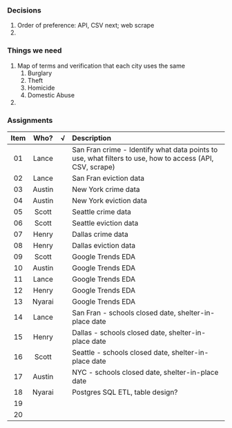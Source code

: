 ### Decisions
1. Order of preference: API, CSV next; web scrape
2. 

### Things we need
1. Map of terms and verification that each city uses the same
    1. Burglary
    2. Theft
    3. Homicide
    4. Domestic Abuse
2. 

### Assignments
| Item  | Who? | √ | Description |
| :---: | :---: | :---: | :--- 
| 01 | Lance |  | San Fran crime - Identify what data points to use, what filters to use, how to access (API, CSV, scrape)
| 02 | Lance |  | San Fran eviction data
| 03 | Austin |  | New York crime data
| 04 | Austin |  | New York eviction data
| 05 | Scott |  | Seattle crime data
| 06 | Scott |  | Seattle eviction data
| 07 | Henry |  | Dallas crime data
| 08 | Henry |  | Dallas eviction data
| 09 | Scott |  | Google Trends EDA
| 10 | Austin |  | Google Trends EDA
| 11 | Lance |  | Google Trends EDA
| 12 | Henry |  | Google Trends EDA
| 13 | Nyarai |  | Google Trends EDA
| 14 | Lance |  | San Fran - schools closed date, shelter-in-place date
| 15 | Henry |  | Dallas - schools closed date, shelter-in-place date
| 16 | Scott |  | Seattle - schools closed date, shelter-in-place date
| 17 | Austin |  | NYC - schools closed date, shelter-in-place date
| 18 | Nyarai |  | Postgres SQL ETL, table design?
| 19 |  |  |  | 
| 20 |  |  |  | 